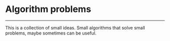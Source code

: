 # Algorithm problems #
---

This is a collection of small ideas. Small algorithms that solve small problems, maybe sometimes can be useful.